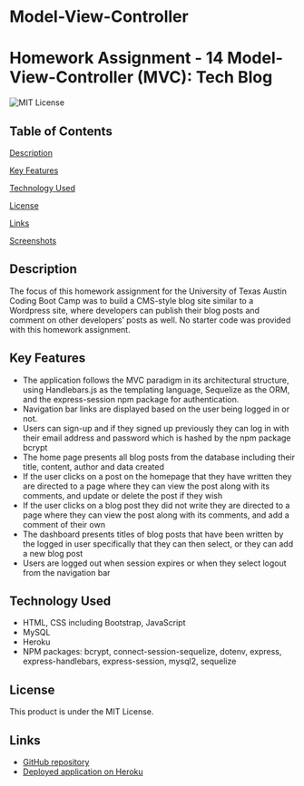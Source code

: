 # Model-View-Controller

# Homework Assignment - 14 Model-View-Controller (MVC): Tech Blog

![MIT License](https://img.shields.io/badge/license-MIT%20License-blue.svg)

## Table of Contents

[Description](#description)

[Key Features](#key-features)

[Technology Used](#technology-used)

[License](#license)

[Links](#links)

[Screenshots](#screenshots)

## Description

The focus of this homework assignment for the University of Texas Austin Coding Boot Camp was to build a CMS-style blog site similar to a Wordpress site, where developers can publish their blog posts and comment on other developers’ posts as well. No starter code was provided with this homework assignment.

## Key Features

- The application follows the MVC paradigm in its architectural structure, using Handlebars.js as the templating language, Sequelize as the ORM, and the express-session npm package for authentication.
- Navigation bar links are displayed based on the user being logged in or not.
- Users can sign-up and if they signed up previously they can log in with their email address and password which is hashed by the npm package bcrypt
- The home page presents all blog posts from the database including their title, content, author and data created
- If the user clicks on a post on the homepage that they have written they are directed to a page where they can view the post along with its comments, and update or delete the post if they wish
- If the user clicks on a blog post they did not write they are directed to a page where they can view the post along with its comments, and add a comment of their own
- The dashboard presents titles of blog posts that have been written by the logged in user specifically that they can then select, or they can add a new blog post
- Users are logged out when session expires or when they select logout from the navigation bar

## Technology Used

- HTML, CSS including Bootstrap, JavaScript
- MySQL
- Heroku
- NPM packages: bcrypt, connect-session-sequelize, dotenv, express, express-handlebars, express-session, mysql2, sequelize

## License

This product is under the MIT License.

## Links

- [GitHub repository](https://github.com/carissamero/Model-View-Controller.git)
- [Deployed application on Heroku]()
